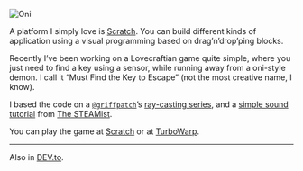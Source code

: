 ![Oni](//cacilhas.info/img/oni.png)

A platform I simply love is [Scratch](https://scratch.mit.edu/). You can build different kinds of application using a visual programming based on drag’n’drop’ping blocks.

Recently I’ve been working on a Lovecraftian game quite simple, where you just need to find a key using a sensor, while running away from a oni-style demon. I call it “Must Find the Key to Escape” (not the most creative name, I know).

I based the code on a [`@griffpatch`](https://scratch.mit.edu/users/griffpatch/)’s [ray-casting series](https://www.youtube.com/watch?v=M1c5TcdITVs), and a [simple sound tutorial](https://www.youtube.com/watch?v=v99RKhePxw8) from [The STEAMist](https://scratch.mit.edu/users/ThePhantomAnimator/).

You can play the game at [Scratch](https://scratch.mit.edu/projects/806344631/) or at [TurboWarp](https://experiments.turbowarp.org/pointerlock/806344631).

* * *

Also in [DEV.to](https://dev.to/cacilhas/a-lovecraftian-game-4524).